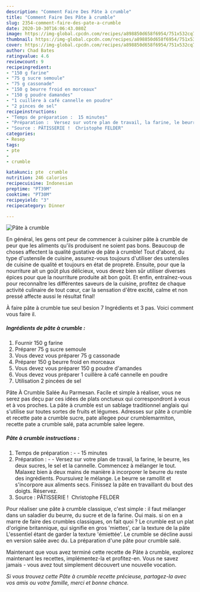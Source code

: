 ```yaml
---
description: "Comment Faire Des Pâte à crumble"
title: "Comment Faire Des Pâte à crumble"
slug: 2354-comment-faire-des-pate-a-crumble
date: 2020-10-30T16:06:43.080Z
image: https://img-global.cpcdn.com/recipes/a898850d658f6954/751x532cq70/pate-a-crumble-photo-principale-de-la-recette.jpg
thumbnail: https://img-global.cpcdn.com/recipes/a898850d658f6954/751x532cq70/pate-a-crumble-photo-principale-de-la-recette.jpg
cover: https://img-global.cpcdn.com/recipes/a898850d658f6954/751x532cq70/pate-a-crumble-photo-principale-de-la-recette.jpg
author: Chad Bates
ratingvalue: 4.6
reviewcount: 9
recipeingredient:
- "150 g farine"
- "75 g sucre semoule"
- "75 g cassonade"
- "150 g beurre froid en morceaux"
- "150 g poudre damandes"
- "1 cuillère à café cannelle en poudre"
- "2 pinces de sel"
recipeinstructions:
- "Temps de préparation :  15 minutes"
- "Préparation :  Versez sur votre plan de travail, la farine, le beurre, les deux sucres, le sel et la cannelle. Commencez à mélanger le tout. Malaxez bien à deux mains de manière à incorporer le beurre du reste des ingrédients. Poursuivez le mélange. Le beurre se ramollit et s&#39;incorpore aux aliments secs. Finissez la pâte en travaillant du bout des doigts. Réservez."
- "Source : PÂTISSERIE !  Christophe FELDER"
categories:
- Resep
tags:
- pte
- 
- crumble

katakunci: pte  crumble 
nutrition: 246 calories
recipecuisine: Indonesian
preptime: "PT39M"
cooktime: "PT30M"
recipeyield: "3"
recipecategory: Dinner

---
```



![Pâte à crumble](https://img-global.cpcdn.com/recipes/a898850d658f6954/751x532cq70/pate-a-crumble-photo-principale-de-la-recette.jpg)

En général, les gens ont peur de commencer à cuisiner pâte à crumble de peur que les aliments qu'ils produisent ne soient pas bons. Beaucoup de choses affectent la qualité gustative de pâte à crumble! Tout d'abord, du type d'ustensile de cuisine, assurez-vous toujours d'utiliser des ustensiles de cuisine de qualité et toujours en état de propreté. Ensuite, pour que la nourriture ait un goût plus délicieux, vous devez bien sûr utiliser diverses épices pour que la nourriture produite ait bon goût. Et enfin, entraînez-vous pour reconnaître les différentes saveurs de la cuisine, profitez de chaque activité culinaire de tout cœur, car la sensation d'être excité, calme et non pressé affecte aussi le résultat final!

<!--inarticleads1-->

À faire pâte à crumble tue seul besion 7 Ingrédients et 3 pas. Voici comment vous faire il.

##### Ingrédients de pâte à crumble :

1. Fournir 150 g farine
1. Préparer 75 g sucre semoule
1. Vous devez vous préparer 75 g cassonade
1. Préparer 150 g beurre froid en morceaux
1. Vous devez vous préparer 150 g poudre d&#39;amandes
1. Vous devez vous préparer 1 cuillère à café cannelle en poudre
1. Utilisation 2 pincées de sel


Pâte À Crumble Salée Au Parmesan. Facile et simple à réaliser, vous ne serez pas deçu par ces idées de plats onctueux qui correspondront à vous et à vos proches. La pâte à crumble est un sablage traditionnel anglais qui s&#39;utilise sur toutes sortes de fruits et légumes. Adresses sur pâte à crumble et recette pate a crumble sucre, pate allegee pour crumblemarmiton, recette pate a crumble salé, pata acrumble salee legere. 

<!--inarticleads2-->

##### Pâte à crumble instructions :

1. Temps de préparation : -  - 15 minutes
1. Préparation : -  - Versez sur votre plan de travail, la farine, le beurre, les deux sucres, le sel et la cannelle. Commencez à mélanger le tout. Malaxez bien à deux mains de manière à incorporer le beurre du reste des ingrédients. Poursuivez le mélange. Le beurre se ramollit et s&#39;incorpore aux aliments secs. Finissez la pâte en travaillant du bout des doigts. Réservez.
1. Source : PÂTISSERIE !  Christophe FELDER


Pour réaliser une pâte à crumble classique, c&#39;est simple : il faut mélanger dans un saladier du beurre, du sucre et de la farine. Oui mais. si on en a marre de faire des crumbles classiques, on fait quoi ? Le crumble est un plat d&#39;origine britannique, qui signifie en gros &#39;miettes&#39;, car la texture de la pâte L&#39;essentiel étant de garder la texture &#39;émiettée&#39;. Le crumble se décline aussi en version salée avec du. La préparation d&#39;une pâte pour crumble salé. 

<!--inarticleads1-->

<p>
Maintenant que vous avez terminé cette recette de Pâte à crumble, explorez maintenant les recettes, implémentez-la et profitez-en. Vous ne savez jamais - vous avez tout simplement découvert une nouvelle vocation.
</p>

<p>
<i>Si vous trouvez cette Pâte à crumble recette précieuse, partagez-la avec vos amis ou votre famille, merci et bonne chance.</i>
</p>
